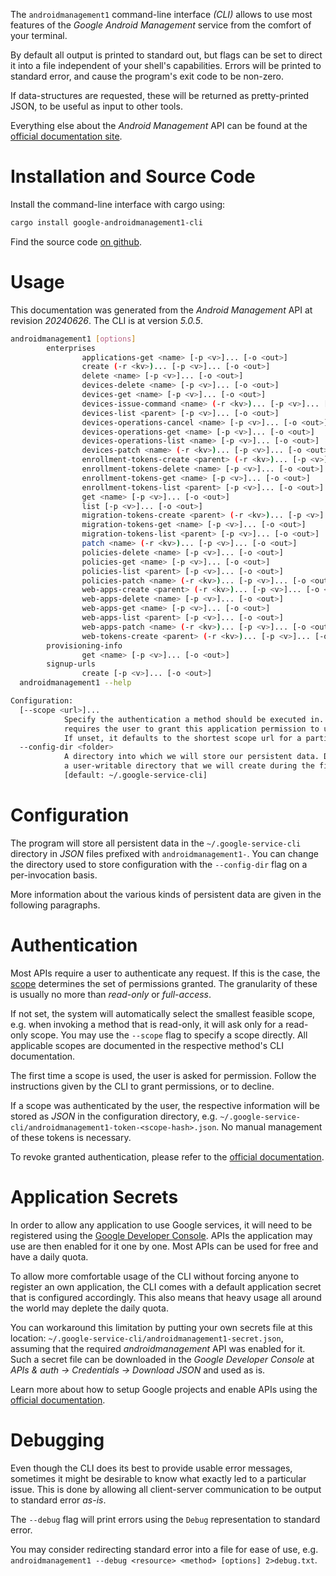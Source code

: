 <!---
DO NOT EDIT !
This file was generated automatically from 'src/generator/templates/cli/README.md.mako'
DO NOT EDIT !
-->
The `androidmanagement1` command-line interface *(CLI)* allows to use most features of the *Google Android Management* service from the comfort of your terminal.

By default all output is printed to standard out, but flags can be set to direct it into a file independent of your shell's
capabilities. Errors will be printed to standard error, and cause the program's exit code to be non-zero.

If data-structures are requested, these will be returned as pretty-printed JSON, to be useful as input to other tools.

Everything else about the *Android Management* API can be found at the
[official documentation site](https://developers.google.com/android/management).

# Installation and Source Code

Install the command-line interface with cargo using:

```bash
cargo install google-androidmanagement1-cli
```

Find the source code [on github](https://github.com/Byron/google-apis-rs/tree/main/gen/androidmanagement1-cli).

# Usage

This documentation was generated from the *Android Management* API at revision *20240626*. The CLI is at version *5.0.5*.

```bash
androidmanagement1 [options]
        enterprises
                applications-get <name> [-p <v>]... [-o <out>]
                create (-r <kv>)... [-p <v>]... [-o <out>]
                delete <name> [-p <v>]... [-o <out>]
                devices-delete <name> [-p <v>]... [-o <out>]
                devices-get <name> [-p <v>]... [-o <out>]
                devices-issue-command <name> (-r <kv>)... [-p <v>]... [-o <out>]
                devices-list <parent> [-p <v>]... [-o <out>]
                devices-operations-cancel <name> [-p <v>]... [-o <out>]
                devices-operations-get <name> [-p <v>]... [-o <out>]
                devices-operations-list <name> [-p <v>]... [-o <out>]
                devices-patch <name> (-r <kv>)... [-p <v>]... [-o <out>]
                enrollment-tokens-create <parent> (-r <kv>)... [-p <v>]... [-o <out>]
                enrollment-tokens-delete <name> [-p <v>]... [-o <out>]
                enrollment-tokens-get <name> [-p <v>]... [-o <out>]
                enrollment-tokens-list <parent> [-p <v>]... [-o <out>]
                get <name> [-p <v>]... [-o <out>]
                list [-p <v>]... [-o <out>]
                migration-tokens-create <parent> (-r <kv>)... [-p <v>]... [-o <out>]
                migration-tokens-get <name> [-p <v>]... [-o <out>]
                migration-tokens-list <parent> [-p <v>]... [-o <out>]
                patch <name> (-r <kv>)... [-p <v>]... [-o <out>]
                policies-delete <name> [-p <v>]... [-o <out>]
                policies-get <name> [-p <v>]... [-o <out>]
                policies-list <parent> [-p <v>]... [-o <out>]
                policies-patch <name> (-r <kv>)... [-p <v>]... [-o <out>]
                web-apps-create <parent> (-r <kv>)... [-p <v>]... [-o <out>]
                web-apps-delete <name> [-p <v>]... [-o <out>]
                web-apps-get <name> [-p <v>]... [-o <out>]
                web-apps-list <parent> [-p <v>]... [-o <out>]
                web-apps-patch <name> (-r <kv>)... [-p <v>]... [-o <out>]
                web-tokens-create <parent> (-r <kv>)... [-p <v>]... [-o <out>]
        provisioning-info
                get <name> [-p <v>]... [-o <out>]
        signup-urls
                create [-p <v>]... [-o <out>]
  androidmanagement1 --help

Configuration:
  [--scope <url>]...
            Specify the authentication a method should be executed in. Each scope
            requires the user to grant this application permission to use it.
            If unset, it defaults to the shortest scope url for a particular method.
  --config-dir <folder>
            A directory into which we will store our persistent data. Defaults to
            a user-writable directory that we will create during the first invocation.
            [default: ~/.google-service-cli]

```

# Configuration

The program will store all persistent data in the `~/.google-service-cli` directory in *JSON* files prefixed with `androidmanagement1-`.  You can change the directory used to store configuration with the `--config-dir` flag on a per-invocation basis.

More information about the various kinds of persistent data are given in the following paragraphs.

# Authentication

Most APIs require a user to authenticate any request. If this is the case, the [scope][scopes] determines the 
set of permissions granted. The granularity of these is usually no more than *read-only* or *full-access*.

If not set, the system will automatically select the smallest feasible scope, e.g. when invoking a
method that is read-only, it will ask only for a read-only scope. 
You may use the `--scope` flag to specify a scope directly. 
All applicable scopes are documented in the respective method's CLI documentation.

The first time a scope is used, the user is asked for permission. Follow the instructions given 
by the CLI to grant permissions, or to decline.

If a scope was authenticated by the user, the respective information will be stored as *JSON* in the configuration
directory, e.g. `~/.google-service-cli/androidmanagement1-token-<scope-hash>.json`. No manual management of these tokens
is necessary.

To revoke granted authentication, please refer to the [official documentation][revoke-access].

# Application Secrets

In order to allow any application to use Google services, it will need to be registered using the 
[Google Developer Console][google-dev-console]. APIs the application may use are then enabled for it
one by one. Most APIs can be used for free and have a daily quota.

To allow more comfortable usage of the CLI without forcing anyone to register an own application, the CLI
comes with a default application secret that is configured accordingly. This also means that heavy usage
all around the world may deplete the daily quota.

You can workaround this limitation by putting your own secrets file at this location: 
`~/.google-service-cli/androidmanagement1-secret.json`, assuming that the required *androidmanagement* API 
was enabled for it. Such a secret file can be downloaded in the *Google Developer Console* at 
*APIs & auth -> Credentials -> Download JSON* and used as is.

Learn more about how to setup Google projects and enable APIs using the [official documentation][google-project-new].


# Debugging

Even though the CLI does its best to provide usable error messages, sometimes it might be desirable to know
what exactly led to a particular issue. This is done by allowing all client-server communication to be 
output to standard error *as-is*.

The `--debug` flag will print errors using the `Debug` representation to standard error.

You may consider redirecting standard error into a file for ease of use, e.g. `androidmanagement1 --debug <resource> <method> [options] 2>debug.txt`.


[scopes]: https://developers.google.com/+/api/oauth#scopes
[revoke-access]: http://webapps.stackexchange.com/a/30849
[google-dev-console]: https://console.developers.google.com/
[google-project-new]: https://developers.google.com/console/help/new/
